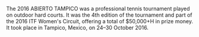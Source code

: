 The 2016 ABIERTO TAMPICO was a professional tennis tournament played on outdoor hard courts. It was the 4th edition of the tournament and part of the 2016 ITF Women's Circuit, offering a total of $50,000+H in prize money. It took place in Tampico, Mexico, on 24–30 October 2016.
